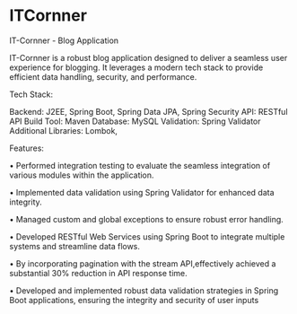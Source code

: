 # ITCornner
IT-Cornner - Blog Application

IT-Cornner is a robust blog application designed to deliver a seamless user experience for blogging. It leverages a modern tech stack to provide efficient data handling, security, and performance.

Tech Stack:

Backend: J2EE, Spring Boot, Spring Data JPA, Spring Security
API: RESTful API
Build Tool: Maven
Database: MySQL
Validation: Spring Validator
Additional Libraries: Lombok,

Features:

• Performed integration testing to evaluate the seamless integration of various modules within the application.

• Implemented data validation using Spring Validator for enhanced data integrity.

• Managed custom and global exceptions to ensure robust error handling.

• Developed RESTful Web Services using Spring Boot to integrate multiple systems and streamline data flows.

• By incorporating pagination with the stream API,effectively achieved a substantial 30% reduction in API response time.

• Developed and implemented robust data validation strategies in Spring Boot applications, ensuring the integrity and security of user inputs

